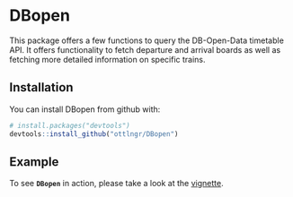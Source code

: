 # DBopen

This package offers a few functions to query the DB-Open-Data timetable API. It offers functionality to fetch departure and arrival boards as well as fetching more detailed information on specific trains.

## Installation

You can install DBopen from github with:

```R
# install.packages("devtools")
devtools::install_github("ottlngr/DBopen")
```

## Example

To see **`DBopen`** in action, please take a look at the [vignette](/vignettes/DBopen.md).


